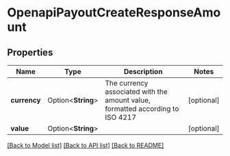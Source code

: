 # OpenapiPayoutCreateResponseAmount

## Properties

Name | Type | Description | Notes
------------ | ------------- | ------------- | -------------
**currency** | Option<**String**> | The currency associated with the amount value, formatted according to ISO 4217 | [optional]
**value** | Option<**String**> |  | [optional]

[[Back to Model list]](../README.md#documentation-for-models) [[Back to API list]](../README.md#documentation-for-api-endpoints) [[Back to README]](../README.md)


